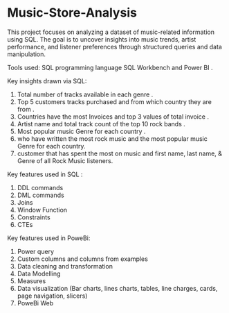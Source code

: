 # Music-Store-Analysis
This project focuses on analyzing a dataset of music-related information using SQL. The goal is to uncover insights into music trends, artist performance, and listener preferences through structured queries and data manipulation.

Tools used: SQL programming language SQL Workbench and Power BI .

Key insights drawn via SQL:
1. Total number of tracks available in each genre .
2. Top 5 customers tracks purchased and from which country they are from .
3. Countries have the most Invoices and top 3 values of total invoice .
4. Artist name and total track count of the top 10 rock bands .
5. Most popular music Genre for each country .
6. who have written the most rock music and the most popular music Genre for each country.
7. customer that has spent the most on music and first name, last name, & Genre of all Rock Music listeners.


Key features used in SQL :

1. DDL commands 
2. DML commands
3. Joins
4. Window Function
5. Constraints
6. CTEs


Key features used in PoweBi:

1. Power query
2. Custom columns and columns from examples
3. Data cleaning and transformation
4. Data Modelling
5. Measures
6. Data visualization (Bar charts, lines charts, tables, line charges, cards, page navigation, slicers)
7. PoweBi Web
